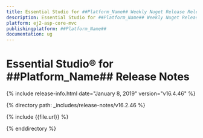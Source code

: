 ```yaml
---
title: Essential Studio for ##Platform_Name## Weekly Nuget Release Release Notes  
description: Essential Studio for ##Platform_Name## Weekly Nuget Release Release Notes  
platform: ej2-asp-core-mvc
publishingplatform: ##Platform_Name##
documentation: ug
---
```


# Essential Studio&reg; for  ##Platform_Name##  Release Notes  

{% include release-info.html date="January 8, 2019"   version="v16.4.46"  %} 

{% directory path: _includes/release-notes/v16.2.46 %}

{% include {{file.url}} %}

{% enddirectory %}
